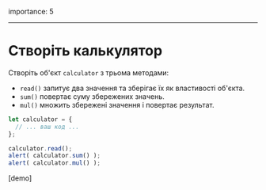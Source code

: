 importance: 5

---

# Створіть калькулятор

Створіть об'єкт `calculator` з трьома методами:

- `read()` запитує два значення та зберігає їх як властивості об'єкта.
- `sum()` повертає суму збережених значень.
- `mul()` множить збережені значення і повертає результат.

```js
let calculator = {
  // ... ваш код ...
};

calculator.read();
alert( calculator.sum() );
alert( calculator.mul() );
```

[demo]

